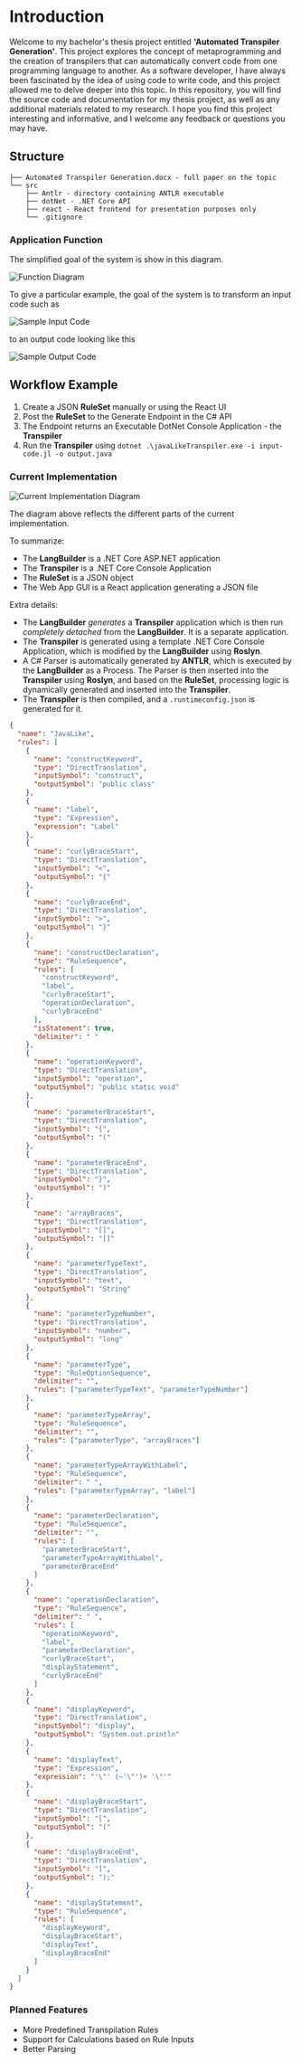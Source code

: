 # Introduction

Welcome to my bachelor's thesis project entitled **'Automated Transpiler Generation'**.
This project explores the concept of metaprogramming and the creation of transpilers that can automatically convert code from one programming language to another. As a software developer, I have always been fascinated by the idea of using code to write code, and this project allowed me to delve deeper into this topic. In this repository, you will find the source code and documentation for my thesis project, as well as any additional materials related to my research. I hope you find this project interesting and informative, and I welcome any feedback or questions you may have.

## Structure

```
├── Automated Transpiler Generation.docx - full paper on the topic
└── src
    ├── Antlr - directory containing ANTLR executable
    ├── dotNet - .NET Core API
    ├── react - React frontend for presentation purposes only
    └── .gitignore
```

### Application Function

The simplified goal of the system is show in this diagram.

![Function Diagram](assets/generic-function-diagram.png)

To give a particular example, the goal of the system is to transform an input code such as

![Sample Input Code](assets/sample-code-input.png)

to an output code looking like this

![Sample Output Code](assets/sample-code-output.png)

## Workflow Example

1. Create a JSON **RuleSet** manually or using the React UI
2. Post the **RuleSet** to the Generate Endpoint in the C# API
3. The Endpoint returns an Executable DotNet Console Application - the **Transpiler**
4. Run the **Transpiler** using `dotnet .\javaLikeTranspiler.exe -i input-code.jl -o output.java`

### Current Implementation

![Current Implementation Diagram](assets/implementation-details-diagram.png)

The diagram above reflects the different parts of the current implementation.

To summarize:
- The **LangBuilder** is a .NET Core ASP.NET application
- The **Transpiler** is a .NET Core Console Application
- The **RuleSet** is a JSON object
- The Web App GUI is a React application generating a JSON file

Extra details:
- The **LangBuilder** *generates* a **Transpiler** application which is then run *completely detached* from the **LangBuilder**. It is a separate application.
- The **Transpiler** is generated using a template .NET Core Console Application, which is modified by the **LangBuilder** using **Roslyn**. 
- A C# Parser is automatically generated by **ANTLR**, which is executed by the **LangBuilder** as a Process. The Parser is then inserted into the **Transpiler** using **Roslyn**, and based on the **RuleSet**, processing logic is dynamically generated and inserted into the **Transpiler**.
- The **Transpiler** is then compiled, and a `.runtimeconfig.json` is generated for it.


```json
{
  "name": "JavaLike",
  "rules": [
    {
      "name": "constructKeyword",
      "type": "DirectTranslation",
      "inputSymbol": "construct",
      "outputSymbol": "public class"
    },
    {
      "name": "label",
      "type": "Expression",
      "expression": "Label"
    },
    {
      "name": "curlyBraceStart",
      "type": "DirectTranslation",
      "inputSymbol": "<",
      "outputSymbol": "{"
    },
    {
      "name": "curlyBraceEnd",
      "type": "DirectTranslation",
      "inputSymbol": ">",
      "outputSymbol": "}"
    },
    {
      "name": "constructDeclaration",
      "type": "RuleSequence",
      "rules": [
        "constructKeyword",
        "label",
        "curlyBraceStart",
        "operationDeclaration",
        "curlyBraceEnd"
      ],
      "isStatement": true,
      "delimiter": " "
    },
    {
      "name": "operationKeyword",
      "type": "DirectTranslation",
      "inputSymbol": "operation",
      "outputSymbol": "public static void"
    },
    {
      "name": "parameterBraceStart",
      "type": "DirectTranslation",
      "inputSymbol": "{",
      "outputSymbol": "("
    },
    {
      "name": "parameterBraceEnd",
      "type": "DirectTranslation",
      "inputSymbol": "}",
      "outputSymbol": ")"
    },
    {
      "name": "arrayBraces",
      "type": "DirectTranslation",
      "inputSymbol": "[]",
      "outputSymbol": "[]"
    },
    {
      "name": "parameterTypeText",
      "type": "DirectTranslation",
      "inputSymbol": "text",
      "outputSymbol": "String"
    },
    {
      "name": "parameterTypeNumber",
      "type": "DirectTranslation",
      "inputSymbol": "number",
      "outputSymbol": "long"
    },
    {
      "name": "parameterType",
      "type": "RuleOptionSequence",
      "delimiter": "",
      "rules": ["parameterTypeText", "parameterTypeNumber"]
    },
    {
      "name": "parameterTypeArray",
      "type": "RuleSequence",
      "delimiter": "",
      "rules": ["parameterType", "arrayBraces"]
    },
    {
      "name": "parameterTypeArrayWithLabel",
      "type": "RuleSequence",
      "delimiter": " ",
      "rules": ["parameterTypeArray", "label"]
    },
    {
      "name": "parameterDeclaration",
      "type": "RuleSequence",
      "delimiter": "",
      "rules": [
        "parameterBraceStart",
        "parameterTypeArrayWithLabel",
        "parameterBraceEnd"
      ]
    },
    {
      "name": "operationDeclaration",
      "type": "RuleSequence",
      "delimiter": " ",
      "rules": [
        "operationKeyword",
        "label",
        "parameterDeclaration",
        "curlyBraceStart",
        "displayStatement",
        "curlyBraceEnd"
      ]
    },
    {
      "name": "displayKeyword",
      "type": "DirectTranslation",
      "inputSymbol": "display",
      "outputSymbol": "System.out.println"
    },
    {
      "name": "displayText",
      "type": "Expression",
      "expression": "'\"' (~'\"')+ '\"'"
    },
    {
      "name": "displayBraceStart",
      "type": "DirectTranslation",
      "inputSymbol": "[",
      "outputSymbol": "("
    },
    {
      "name": "displayBraceEnd",
      "type": "DirectTranslation",
      "inputSymbol": "]",
      "outputSymbol": ");"
    },
    {
      "name": "displayStatement",
      "type": "RuleSequence",
      "rules": [
        "displayKeyword",
        "displayBraceStart",
        "displayText",
        "displayBraceEnd"
      ]
    }
  ]
}
```

### Planned Features

- More Predefined Transpilation Rules
- Support for Calculations based on Rule Inputs
- Better Parsing

